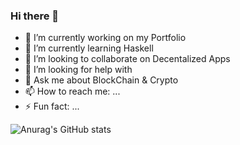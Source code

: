 ### Hi there 👋

- 🔭 I’m currently working on my Portfolio
- 🌱 I’m currently learning Haskell
- 👯 I’m looking to collaborate on Decentalized Apps
- 🤔 I’m looking for help with 
- 💬 Ask me about BlockChain & Crypto
- 📫 How to reach me: ...
- ⚡ Fun fact: ...

![Anurag's GitHub stats](https://github-readme-stats.vercel.app/api?username=DorienP&show_icons=true&bg_color=30,#f4a1e9,#b9g1a9#f9f1f9)
